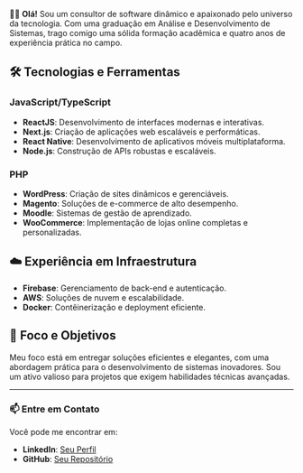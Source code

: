 👨‍💻 **Olá!** Sou um consultor de software dinâmico e apaixonado pelo universo da tecnologia. Com uma graduação em Análise e Desenvolvimento de Sistemas, trago comigo uma sólida formação acadêmica e quatro anos de experiência prática no campo.

## 🛠️ Tecnologias e Ferramentas

### JavaScript/TypeScript
- **ReactJS**: Desenvolvimento de interfaces modernas e interativas.
- **Next.js**: Criação de aplicações web escaláveis e performáticas.
- **React Native**: Desenvolvimento de aplicativos móveis multiplataforma.
- **Node.js**: Construção de APIs robustas e escaláveis.

### PHP
- **WordPress**: Criação de sites dinâmicos e gerenciáveis.
- **Magento**: Soluções de e-commerce de alto desempenho.
- **Moodle**: Sistemas de gestão de aprendizado.
- **WooCommerce**: Implementação de lojas online completas e personalizadas.

## ☁️ Experiência em Infraestrutura
- **Firebase**: Gerenciamento de back-end e autenticação.
- **AWS**: Soluções de nuvem e escalabilidade.
- **Docker**: Contêinerização e deployment eficiente.

## 🎯 Foco e Objetivos

Meu foco está em entregar soluções eficientes e elegantes, com uma abordagem prática para o desenvolvimento de sistemas inovadores. Sou um ativo valioso para projetos que exigem habilidades técnicas avançadas.

---

### 📫 Entre em Contato

Você pode me encontrar em:

- **LinkedIn**: [Seu Perfil](https://www.linkedin.com)
- **GitHub**: [Seu Repositório](https://github.com/mavinute)